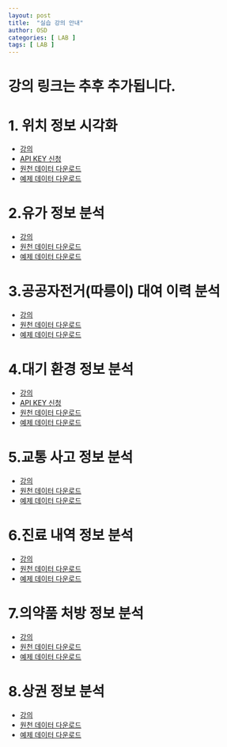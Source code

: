 ```yaml
---
layout: post
title:  "실습 강의 안내"
author: OSD
categories: [ LAB ]
tags: [ LAB ]
---
```

# 강의 링크는 추후 추가됩니다.

# 1. 위치 정보 시각화
- [강의]()
- [API KEY 신청](https://opensquared.github.io/Google-Maps-API-KEY-%EC%8B%A0%EC%B2%AD%ED%95%98%EA%B8%B0/)
- [원천 데이터 다운로드](https://www.mohw.go.kr/react/popup_200128_3.html)
- [예제 데이터 다운로드](https://bit.ly/3kuWrAs)

# 2.유가 정보 분석
- [강의]()
- [원천 데이터 다운로드](https://www.opinet.co.kr/user/opdown/opDownload.do)
- [예제 데이터 다운로드](https://bit.ly/31vMtpI)

# 3.공공자전거(따릉이) 대여 이력 분석
- [강의]()
- [원천 데이터 다운로드](https://data.seoul.go.kr/dataList/OA-15182/F/1/datasetView.do#)
- [예제 데이터 다운로드](https://bit.ly/2XJorpY)

# 4.대기 환경 정보 분석
- [강의]()
- [API KEY 신청](https://opensquared.github.io/%EC%84%9C%EC%9A%B8-%EC%97%B4%EB%A6%B0%EB%8D%B0%EC%9D%B4%ED%84%B0%EA%B4%91%EC%9E%A5-API-KEY-%EC%8B%A0%EC%B2%AD/)
- [원천 데이터 다운로드](https://data.seoul.go.kr/dataList/datasetView.do?infId=OA-2221&srvType=S&serviceKind=1&currentPageNo=1)
- [예제 데이터 다운로드](https://bit.ly/2PCVJCV)

# 5.교통 사고 정보 분석
- [강의]()
- [원천 데이터 다운로드](http://taas.koroad.or.kr/api/selectDeathDataSet.do)
- [예제 데이터 다운로드](https://bit.ly/3acnJXx)

# 6.진료 내역 정보 분석
- [강의]()
- [원천 데이터 다운로드](https://www.data.go.kr/data/15007115/fileData.do)
- [예제 데이터 다운로드](https://bit.ly/3ku1ReY)

# 7.의약품 처방 정보 분석
- [강의]()
- [원천 데이터 다운로드](https://www.data.go.kr/data/15007117/fileData.do)
- [예제 데이터 다운로드](https://bit.ly/2PEvEDq)

# 8.상권 정보 분석
- [강의]()
- [원천 데이터 다운로드](https://www.data.go.kr/tcs/dss/selectDataSetList.do?keyword=%EC%86%8C%EC%83%81%EA%B3%B5%EC%9D%B8%EC%8B%9C%EC%9E%A5%EC%A7%84%ED%9D%A5%EA%B3%B5%EB%8B%A8_%EC%83%81%EA%B0%80(%EC%83%81%EA%B6%8C)%EC%A0%95%EB%B3%B4)
- [예제 데이터 다운로드](https://bit.ly/3fMua4G)
